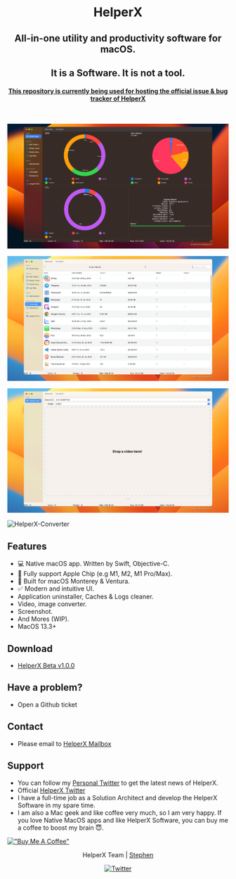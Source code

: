 <h1 align="middle">HelperX</p>
<p align="center">
  <h2 align="center">All-in-one utility and productivity software for macOS.</h2>
</p>

<p align="center">
  <h2 align="center">It is a Software. It is not a tool.</h2>
</p>

<h4 align="middle">
    <u>
        This repository is currently being used for hosting the official issue 
        & bug tracker of HelperX
    </u>
</h4>

<br>

![HelperX](https://github.com/HelperXApp/HelperX/blob/main/Resources/HelperX.png "HelperX")

![HelperX-Uninstaller](https://github.com/HelperXApp/HelperX/blob/main/Resources/Uninstaller.png "HelperX-Uninstaller")

![HelperX-Converter](https://github.com/HelperXApp/HelperX/blob/main/Resources/Converter.png "HelperX-Converter")

![HelperX-Converter](https://github.com/HelperXApp/HelperX/blob/main/Resources/capturex-screenshot-demo.gif "HelperX-CaptureX")

## Features
* 💻 Native macOS app. Written by Swift, Objective-C.
* 🍎 Fully support Apple Chip (e.g M1, M2, M1 Pro/Max). 
* 💫 Built for macOS Monterey & Ventura.
* ✅ Modern and intuitive UI.
* Application uninstaller, Caches & Logs cleaner.
* Video, image converter.
* Screenshot.
* And Mores (WIP).
* MacOS 13.3+

## Download
* <a href="https://github.com/HelperXApp/HelperX/releases/download/v1.0.0-beta0830202301/HelperX.dmg">HelperX Beta v1.0.0</a>

## Have a problem?

- Open a Github ticket

## Contact
* Please email to <a href="mailto:helperxapp@gmail.com">HelperX Mailbox</a>

## Support
* You can follow my [Personal Twitter](https://twitter.com/_StephenX_) to get the latest news of HelperX.
* Official [HelperX Twitter](https://twitter.com/HelperXApp)
* I have a full-time job as a Solution Architect and develop the HelperX Software in my spare time.
* I am also a Mac geek and like coffee very much, so I am very happy. If you love Native MacOS apps and like HelperX Software, you can buy me a coffee to boost my brain 😇.


[!["Buy Me A Coffee"](https://www.buymeacoffee.com/assets/img/custom_images/orange_img.png)](https://www.buymeacoffee.com/StephenN)

<p align="center">
    HelperX Team | 
    <a href="">Stephen</a>
</p>

<p align="center">
    <a href="https://twitter.com/HelperXApp">
        <img src="https://img.shields.io/badge/-Twitter-00aced?style=for-the-badge" alt="Twitter">
    </a>
</p>
